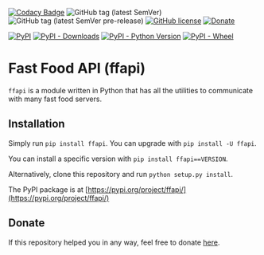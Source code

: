 [![Codacy Badge](https://api.codacy.com/project/badge/Grade/ab6d5294a943426bbba4919ac7d6d5e7)](https://www.codacy.com/manual/giacomoferretti/ffapi-project?utm_source=github.com&amp;utm_medium=referral&amp;utm_content=giacomoferretti/ffapi-project&amp;utm_campaign=Badge_Grade)
![GitHub tag (latest SemVer)](https://img.shields.io/github/tag/giacomoferretti/ffapi-project.svg?color=blue&label=Stable)
![GitHub tag (latest SemVer pre-release)](https://img.shields.io/github/tag-pre/giacomoferretti/ffapi-project.svg?label=Testing)
[![GitHub license](https://img.shields.io/github/license/giacomoferretti/ffapi-project.svg?color=informational)](https://github.com/giacomoferretti/ffapi-project/blob/master/LICENSE)
[![Donate](https://img.shields.io/badge/Donate-Paypal-blue.svg)](https://www.paypal.com/cgi-bin/webscr?cmd=_s-xclick&hosted_button_id=VN66MND8DYCGE&source=url)

[![PyPI](https://img.shields.io/pypi/v/ffapi.svg)](https://pypi.org/project/ffapi/)
[![PyPI - Downloads](https://img.shields.io/pypi/dw/ffapi.svg)](https://pypi.org/project/ffapi/#files)
[![PyPI - Python Version](https://img.shields.io/pypi/pyversions/ffapi.svg)](https://pypi.org/project/ffapi/)
[![PyPI - Wheel](https://img.shields.io/pypi/wheel/ffapi.svg)](https://pypi.org/project/ffapi/#files)

<!--![Header](.github/header.png)-->

# Fast Food API (ffapi)
`ffapi` is a module written in Python that has all the utilities to communicate with many fast food servers.

## Installation
Simply run `pip install ffapi`.
You can upgrade with `pip install -U ffapi`.

You can install a specific version with `pip install ffapi==VERSION`.

Alternatively, clone this repository and run `python setup.py install`.

The PyPI package is at [https://pypi.org/project/ffapi/](https://pypi.org/project/ffapi/)

## Donate
If this repository helped you in any way, feel free to donate [here](https://www.paypal.com/cgi-bin/webscr?cmd=_s-xclick&hosted_button_id=VN66MND8DYCGE&source=url).
